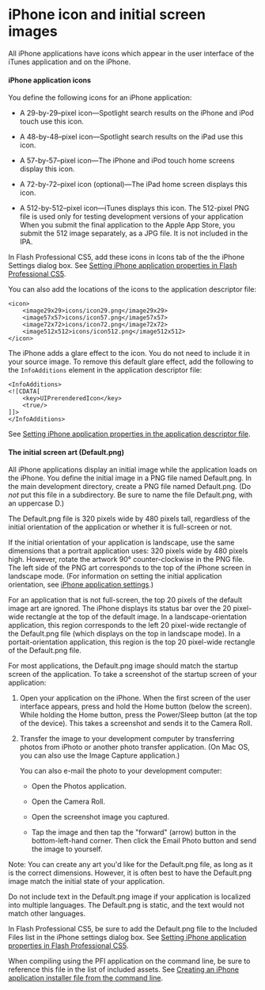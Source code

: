 # iPhone icon and initial screen images

<div>

All iPhone applications have icons which appear in the user interface of the
iTunes application and on the iPhone.

<div>

#### iPhone application icons

You define the following icons for an iPhone application:

<div>

- A 29-by-29–pixel icon—Spotlight search results on the iPhone and iPod touch
  use this icon.

- A 48-by-48–pixel icon—Spotlight search results on the iPad use this icon.

- A 57-by-57–pixel icon—The iPhone and iPod touch home screens display this
  icon.

- A 72-by-72–pixel icon (optional)—The iPad home screen displays this icon.

- A 512-by-512–pixel icon—iTunes displays this icon. The 512-pixel PNG file is
  used only for testing development versions of your application When you submit
  the final application to the Apple App Store, you submit the 512 image
  separately, as a JPG file. It is not included in the IPA.

</div>

In Flash Professional CS5, add these icons in Icons tab of the the iPhone
Settings dialog box. See
[Setting iPhone application properties in Flash Professional CS5](./iphone-application-settings/setting-iphone-application-properties-in-flash-professional-cs5.md).

You can also add the locations of the icons to the application descriptor file:

    <icon>
        <image29x29>icons/icon29.png</image29x29>
        <image57x57>icons/icon57.png</image57x57>
        <image72x72>icons/icon72.png</image72x72>
        <image512x512>icons/icon512.png</image512x512>
    </icon>

The iPhone adds a glare effect to the icon. You do not need to include it in
your source image. To remove this default glare effect, add the following to the
`InfoAdditions` element in the application descriptor file:

    <InfoAdditions>
    <![CDATA[
        <key>UIPrerenderedIcon</key>
        <true/>
    ]]>
    </InfoAdditions>

See
[Setting iPhone application properties in the application descriptor file](./iphone-application-settings/setting-iphone-application-properties-in-the-application-descriptor-file.md).

</div>

<div>

#### The initial screen art (Default.png)

All iPhone applications display an initial image while the application loads on
the iPhone. You define the initial image in a PNG file named Default.png. In the
main development directory, create a PNG file named Default.png. (Do _not_ put
this file in a subdirectory. Be sure to name the file Default.png, with an
uppercase D.)

The Default.png file is 320 pixels wide by 480 pixels tall, regardless of the
initial orientation of the application or whether it is full-screen or not.

If the initial orientation of your application is landscape, use the same
dimensions that a portrait application uses: 320 pixels wide by 480 pixels high.
However, rotate the artwork 90° counter-clockwise in the PNG file. The left side
of the PNG art corresponds to the top of the iPhone screen in landscape mode.
(For information on setting the initial application orientation, see
[iPhone application settings](./iphone-application-settings/index.md).)

For an application that is not full-screen, the top 20 pixels of the default
image art are ignored. The iPhone displays its status bar over the 20 pixel-wide
rectangle at the top of the default image. In a landscape-orientation
application, this region corresponds to the left 20 pixel-wide rectangle of the
Default.png file (which displays on the top in landscape mode). In a
portait-orientation application, this region is the top 20 pixel-wide rectangle
of the Default.png file.

For most applications, the Default.png image should match the startup screen of
the application. To take a screenshot of the startup screen of your application:

1.  Open your application on the iPhone. When the first screen of the user
    interface appears, press and hold the Home button (below the screen). While
    holding the Home button, press the Power/Sleep button (at the top of the
    device). This takes a screenshot and sends it to the Camera Roll.

2.  Transfer the image to your development computer by transferring photos from
    iPhoto or another photo transfer application. (On Mac OS, you can also use
    the Image Capture application.)

    You can also e-mail the photo to your development computer:

    - Open the Photos application.

    - Open the Camera Roll.

    - Open the screenshot image you captured.

    - Tap the image and then tap the "forward" (arrow) button in the
      bottom-left-hand corner. Then click the Email Photo button and send the
      image to yourself.

<div>

<div>

Note: You can create any art you'd like for the Default.png file, as long as it
is the correct dimensions. However, it is often best to have the Default.png
image match the initial state of your application.

</div>

</div>

Do not include text in the Default.png image if your application is localized
into multiple languages. The Default.png is static, and the text would not match
other languages.

In Flash Professional CS5, be sure to add the Default.png file to the Included
Files list in the iPhone settings dialog box. See
[Setting iPhone application properties in Flash Professional CS5](./iphone-application-settings/setting-iphone-application-properties-in-flash-professional-cs5.md).

When compiling using the PFI application on the command line, be sure to
reference this file in the list of included assets. See
[Creating an iPhone application installer file from the command line](./compiling-an-iphone-application-installer-ipa-file/creating-an-iphone-application-installer-file-from-the-command-line.md).

</div>

</div>

<div>

<div>

</div>

</div>
